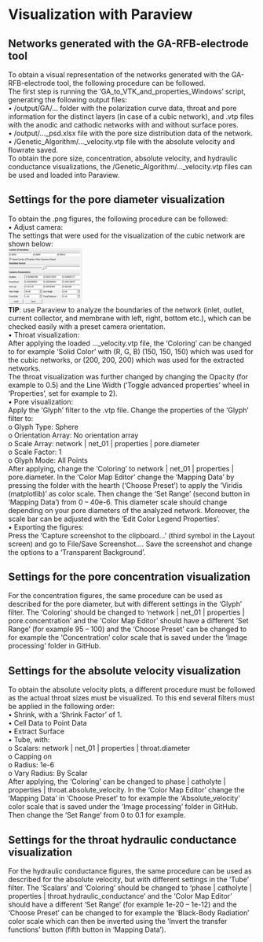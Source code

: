 # Visualization with Paraview
## Networks generated with the GA-RFB-electrode tool

To obtain a visual representation of the networks generated with the GA-RFB-electrode tool, the following procedure can be followed.\
The first step is running the ‘GA_to_VTK_and_properties_Windows’ script, generating the following output files:\
•	/output/GA/… folder with the polarization curve data, throat and pore information for the distinct layers (in case of a cubic network), and .vtp files with the anodic and cathodic networks with and without surface pores.\
•	/output/…_psd.xlsx file with the pore size distribution data of the network.\
•	 /Genetic_Algorithm/…_velocity.vtp file with the absolute velocity and flowrate saved.\
To obtain the pore size, concentration, absolute velocity, and hydraulic conductance visualizations, the /Genetic_Algorithm/…_velocity.vtp files can be used and loaded into Paraview.

## Settings for the pore diameter visualization
To obtain the .png figures, the following procedure can be followed:\
•	Adjust camera:\
The settings that were used for the visualization of the cubic network are shown below:\
<img src="/Image processing/camera.png" alt="color photo ftl" width="30%" height="auto" />\
**TIP**: use Paraview to analyze the boundaries of the network (inlet, outlet, current collector, and membrane with left, right, bottom etc.), which can be checked easily with a preset camera orientation.\
•	Throat visualization:\
After applying the loaded …_velocity.vtp file, the ‘Coloring’ can be changed to for example ‘Solid Color’ with (R, G, B) (150, 150, 150) which was used for the cubic networks, or (200, 200, 200) which was used for the extracted networks.\
The throat visualization was further changed by changing the Opacity (for example to 0.5) and the Line Width (‘Toggle advanced properties’ wheel in ‘Properties’, set for example to 2). \
•	Pore visualization:\
Apply the ‘Glyph’ filter to the .vtp file. Change the properties of the ‘Glyph’ filter to:\
o	Glyph Type: Sphere\
o	Orientation Array: No orientation array\
o	Scale Array: network | net_01 | properties | pore.diameter\
o	Scale Factor: 1\
o	Glyph Mode: All Points\
After applying, change the ‘Coloring’ to network | net_01 | properties | pore.diameter. In the ‘Color Map Editor’ change the ‘Mapping Data’ by pressing the folder with the hearth (‘Choose Preset’) to apply the ‘Viridis (matplotlib)’ as color scale. Then change the ‘Set Range’ (second button in ‘Mapping Data’) from 0 – 40e-6. This diameter scale should change depending on your pore diameters of the analyzed network. Moreover, the scale bar can be adjusted with the ‘Edit Color Legend Properties’.\
•	Exporting the figures:\
Press the ‘Capture screenshot to the clipboard…’ (third symbol in the Layout screen) and go to File/Save Screenshot…. Save the screenshot and change the options to a ‘Transparent Background’.

## Settings for the pore concentration visualization
For the concentration figures, the same procedure can be used as described for the pore diameter, but with different settings in the ‘Glyph’ filter. The ‘Coloring’ should be changed to ‘network | net_01 | properties | pore.concentration’ and the ‘Color Map Editor’ should have a different ‘Set Range’ (for example 95 – 100) and the ‘Choose Preset’ can be changed to for example the ‘Concentration’ color scale that is saved under the ‘Image processing’ folder in GitHub.

## Settings for the absolute velocity visualization
To obtain the absolute velocity plots, a different procedure must be followed as the actual throat sizes must be visualized. To this end several filters must be applied in the following order:\
•	Shrink, with a ‘Shrink Factor’ of 1.\
•	Cell Data to Point Data\
•	Extract Surface\
•	Tube, with:\
o	Scalars: network | net_01 | properties | throat.diameter\
o	Capping on\
o	Radius: 1e-6\
o	Vary Radius: By Scalar\
After applying, the ‘Coloring’ can be changed to phase | catholyte | properties | throat.absolute_velocity. In the ‘Color Map Editor’ change the ‘Mapping Data’ in ‘Choose Preset’ to for example the ‘Absolute_velocity’ color scale that is saved under the ‘Image processing’ folder in GitHub. Then change the ‘Set Range’ from 0 to 0.1 for example.

## Settings for the throat hydraulic conductance visualization
For the hydraulic conductance figures, the same procedure can be used as described for the absolute velocity, but with different settings in the ‘Tube’ filter. The ‘Scalars’ and ‘Coloring’ should be changed to ‘phase | catholyte | properties | throat.hydraulic_conductance’ and the ‘Color Map Editor’ should have a different ‘Set Range’ (for example 1e-20 – 1e-12) and the ‘Choose Preset’ can be changed to for example the ‘Black-Body Radiation’ color scale which can then be inverted using the ‘Invert the transfer functions’ button (fifth button in ‘Mapping Data’).


